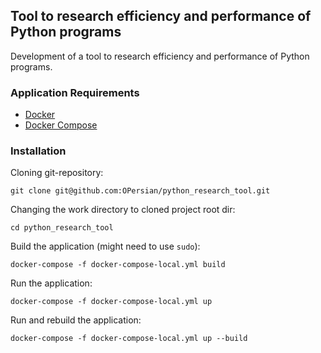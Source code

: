## Tool to research efficiency and performance of Python programs

Development of a tool to research efficiency and performance of Python programs.

### Application Requirements
* [Docker](https://docs.docker.com/get-docker/)
* [Docker Compose](https://docs.docker.com/compose/install/)


### Installation

Cloning git-repository:
```
git clone git@github.com:OPersian/python_research_tool.git
```

Changing the work directory to cloned project root dir:
```
cd python_research_tool
```

Build the application (might need to use `sudo`):
```
docker-compose -f docker-compose-local.yml build
```

Run the application:
```
docker-compose -f docker-compose-local.yml up
```

Run and rebuild the application:
```
docker-compose -f docker-compose-local.yml up --build
```
